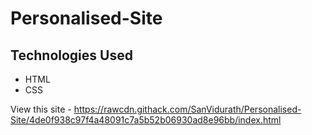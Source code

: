 # Personalised-Site

## Technologies Used
* HTML
* CSS

View this site - https://rawcdn.githack.com/SanVidurath/Personalised-Site/4de0f938c97f4a48091c7a5b52b06930ad8e96bb/index.html

